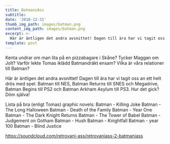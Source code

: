 ```yaml
---
title: BatmaniAss
subtitle:
date: '2018-12-31'
thumb_img_path: images/batman.png
content_img_path: images/batman.png
excerpt: >-
  Här är äntligen det andra avsnittet! Dagen till ära har vi tagit oss an ett helt drös med spel. Batman till NES, Batman Returns till SNES och Megadrive, Batman Begins till PS2 och Batman Arkham Asylum till PS3. Hur det gick? Döm själva!
template: post
---
```


Kenta undrar om man lita på en pizzabagare i Skåne? Tycker Maggan om Jolt? Varför lekte Tomas iklädd Batmandräkt ensam? Vilka är våra relationer till Batman?

Här är äntligen det andra avsnittet! Dagen till ära har vi tagit oss an ett helt drös med spel. Batman till NES, Batman Returns till SNES och Megadrive, Batman Begins till PS2 och Batman Arkham Asylum till PS3. Hur det gick? Döm själva!

Lista på bra (enligt Tomas) graphic novels:
Batman - Killing Joke
Batman - The Long Halloween
Batman - Death of the Family
Batman - Year One
Batman - The Dark Knight Returns
Batman - The Tower of Babel
Batman - Judgement on Gotham
Batman - Hush
Batman - Knightfall
Batman - year 100
Batman - Blind Justice

https://soundcloud.com/retrovani-ass/retrovaniass-2-batmaniass
